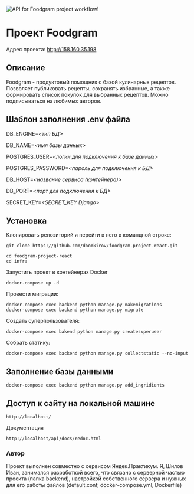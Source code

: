 ![API for Foodgram project workflow!](https://github.com/doomkirov/foodgram-project-react/actions/workflows/foodgram-project-react_workflow.yml/badge.svg)
# Проект Foodgram

Адрес проекта: http://158.160.35.198

## Описание

Foodgram - продуктовый помощник с базой кулинарных рецептов. Позволяет публиковать рецепты, сохранять избранные, а также формировать список покупок для выбранных рецептов. Можно подписываться на любимых авторов.

## Шаблон заполнения .env файла

DB_ENGINE=*<тип БД>*

DB_NAME=*<имя базы данных>*

POSTGRES_USER=*<логин для подключения к базе данных>*

POSTGRES_PASSWORD=*<пароль для подключения к БД>*

DB_HOST=*<название сервиса (контейнера)>*

DB_PORT=*<порт для подключения к БД>*

SECRET_KEY=*<SECRET_KEY Django>*

## Установка

Клонировать репозиторий и перейти в него в командной строке:
```
git clone https://github.com/doomkirov/foodgram-project-react.git
```

```
cd foodgram-project-react
cd infra
```

Запустить проект в контейнерах Docker

```
docker-compose up -d
```
Провести миграции: 

```
docker-compose exec backend python manage.py makemigrations
docker-compose exec backend python manage.py migrate
```

Создать суперпользователя:

```
docker-compose exec bakend python manage.py createsuperuser
```
Собрать статику:

```
docker-compose exec backend python manage.py collectstatic --no-input
```

## Заполнение базы данными

```
docker-compose exec backend python manage.py add_ingridients
```
## Доступ к сайту на локальной машине
```
http://localhost/
```
Документация
```
http://localhost/api/docs/redoc.html
```
### Автор
Проект выполнен совместно c сервисом Яндек.Практикум.
Я, Шилов Иван, занимался разработкой всего, что связано с серверной частью
проекта (папка backend), настройкой собственного сервера и нужных для 
его работы файлов (default.conf, docker-compose.yml, Dockerfile)